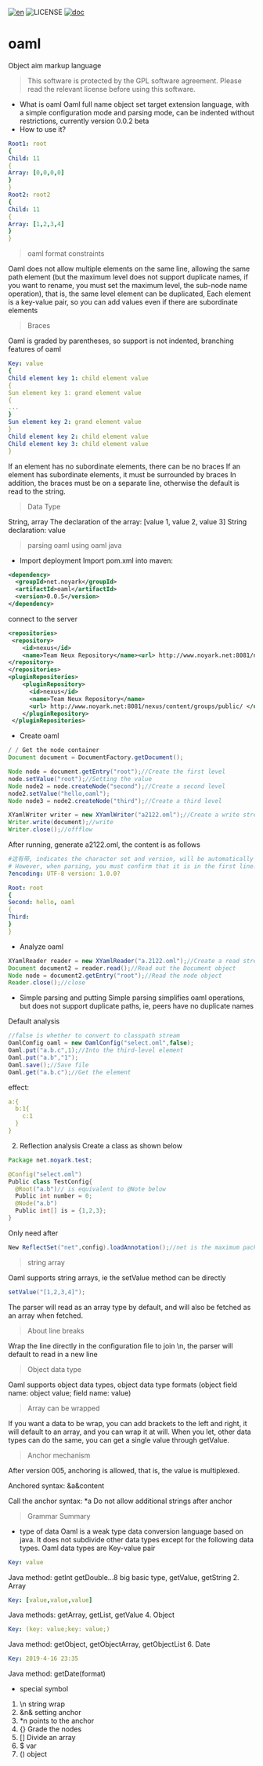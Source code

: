 [![en](https://img.shields.io/badge/readme-chinese-orange.svg)](README.md)
![LICENSE](https://img.shields.io/badge/license-GPL-blue.svg)
[![doc](https://img.shields.io/badge/doc-oaml-green.svg)](http://oaml.noyark.net)
# oaml
Object aim markup language

> This software is protected by the GPL software agreement. Please read the relevant license before using this software.

* What is oaml
Oaml full name object set target extension language, with a simple configuration mode and parsing mode, can be indented without restrictions, currently version 0.0.2 beta
* How to use it?
```yaml
Root1: root
{
Child: 11
{
Array: [0,0,0,0]
}
}
Root2: root2
{
Child: 11
{
Array: [1,2,3,4]
}
}
```
> oaml format constraints
>
Oaml does not allow multiple elements on the same line, allowing the same path element (but the maximum level does not support duplicate names, if you want to rename, you must set the maximum level, the sub-node name operation), that is, the same level element can be duplicated, Each element is a key-value pair, so you can add values ​​even if there are subordinate elements
> Braces

Oaml is graded by parentheses, so support is not indented, branching features of oaml
```yaml
Key: value
{
Child element key 1: child element value
{
Sun element key 1: grand element value
{
...
}
Sun element key 2: grand element value
}
Child element key 2: child element value
Child element key 3: child element value
}
```
If an element has no subordinate elements, there can be no braces
If an element has subordinate elements, it must be surrounded by braces
In addition, the braces must be on a separate line, otherwise the default is read to the string.
> Data Type

String, array
The declaration of the array: [value 1, value 2, value 3]
String declaration: value
> parsing oaml using oaml java

* Import deployment
Import pom.xml into maven:
```xml
<dependency>
  <groupId>net.noyark</groupId>
  <artifactId>oaml</artifactId>
  <version>0.0.5</version>
</dependency>
```
connect to the server
```xml
<repositories>
 <repository>
    <id>nexus</id>
    <name>Team Neux Repository</name><url> http://www.noyark.net:8081/nexus/content/groups/public/ </url>
</repository>
</repositories>
<pluginRepositories>
    <pluginRepository>
      <id>nexus</id>
      <name>Team Neux Repository</name>
      <url> http://www.noyark.net:8081/nexus/content/groups/public/ </url>
    </pluginRepository>
 </pluginRepositories>
```
* Create oaml
```java
/ / Get the node container
Document document = DocumentFactory.getDocument();

Node node = document.getEntry("root");//Create the first level
node.setValue("root");//Setting the value
Node node2 = node.createNode("second");//Create a second level
node2.setValue("hello,oaml");
Node node3 = node2.createNode("third");//Create a third level

XYamlWriter writer = new XYamlWriter("a2122.oml");//Create a write stream
Writer.write(document);//write
Writer.close();//offflow
```
After running, generate a2122.oml, the content is as follows
```yaml
#这有带, indicates the character set and version, will be automatically written when created
# However, when parsing, you must confirm that it is in the first line.
?encoding: UTF-8 version: 1.0.0?

Root: root
{
Second: hello, oaml
{
Third:
}
}
```
* Analyze oaml
```java
XYamlReader reader = new XYamlReader("a.2122.oml");//Create a read stream
Document document2 = reader.read();//Read out the Document object
Node node = document2.getEntry("root");//Read the node object
Reader.close();//close
```
* Simple parsing and putting
Simple parsing simplifies oaml operations, but does not support duplicate paths, ie, peers have no duplicate names

Default analysis

```java
//false is whether to convert to classpath stream
OamlComfig oaml = new OamlConfig("select.oml",false);
Oaml.put("a.b.c",1);//Into the third-level element
Oaml.put("a.b","1");
Oaml.save();//Save file
Oaml.get("a.b.c");//Get the element
```
effect:
```yaml
a:{
  b:1{
    c:1
  }
}
```
2. Reflection analysis
Create a class as shown below
```java
Package net.noyark.test;

@Config("select.oml")
Public class TestConfig{
  @Root("a.b")// is equivalent to @Note below
  Public int number = 0;
  @Node("a.b")
  Public int[] is = {1,2,3};
}
```
Only need after
```java
New ReflectSet("net",config).loadAnnotation();//net is the maximum package name, or it can be net.noyark
```
> string array

Oaml supports string arrays, ie the setValue method can be directly
```java
setValue("[1,2,3,4]");
```
The parser will read as an array type by default, and will also be fetched as an array when fetched.
> About line breaks

Wrap the line directly in the configuration file to join \n, the parser will default to read in a new line

> Object data type

Oaml supports object data types, object data type formats
(object field name: object value; field name: value)

> Array can be wrapped

If you want a data to be wrap, you can add brackets to the left and right, it will default to an array, and you can wrap it at will.
When you let, other data types can do the same, you can get a single value through getValue.
> Anchor mechanism

After version 005, anchoring is allowed, that is, the value is multiplexed.

Anchored syntax:
&a&content

Call the anchor syntax:
*a
Do not allow additional strings after anchor
> Grammar Summary
* type of data
Oaml is a weak type data conversion language based on java. It does not subdivide other data types except for the following data types.
Oaml data types are
Key-value pair
```yaml
Key: value
```
Java method: getInt getDouble...8 big basic type, getValue, getString
2. Array
```yaml
Key: [value,value,value]
```
Java methods: getArray, getList, getValue
4. Object
```yaml
Key: (key: value;key: value;)
```
Java method: getObject, getObjectArray, getObjectList
6. Date
```yaml
Key: 2019-4-16 23:35
```
Java method: getDate(format)
* special symbol
1. \n string wrap
2. &n& setting anchor
3. *n points to the anchor
4. {} Grade the nodes
5. [] Divide an array
6. $ var
7. () object
